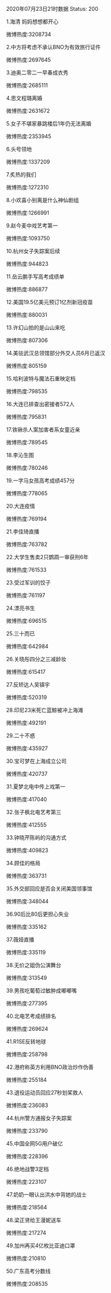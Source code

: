 2020年07月23日21时数据
Status: 200

1.海清 妈妈想想都开心

微博热度:3208734

2.中方将考虑不承认BNO为有效旅行证件

微博热度:2697645

3.迪奥二零二一早春成衣秀

微博热度:2685111

4.思文程璐离婚

微博热度:2631672

5.女子不堪家暴跳楼后1年仍无法离婚

微博热度:2353945

6.头号领地

微博热度:1337209

7.炙热的我们

微博热度:1272310

8.小欢喜小别离是什么神仙剧组

微博热度:1266991

9.赵今麦中戏艺考第一

微博热度:1093750

10.杭州女子失踪案后续

微博热度:944823

11.岳云鹏手写高考成绩单

微博热度:886877

12.美国19.5亿美元预订1亿剂新冠疫苗

微博热度:880031

13.许幻山拍的是山山来吃

微博热度:807306

14.美驻武汉总领馆部分外交人员6月已返汉

微博热度:805159

15.哈利波特与魔法石重映定档

微博热度:798535

16.大连已排查出密接者572人

微博热度:795831

17.铁锹杀人案加害者系女童近亲

微博热度:789545

18.李沁生图

微博热度:780246

19.一字马女孩高考成绩457分

微博热度:778065

20.大连疫情

微博热度:769194

21.李佳琦直播

微博热度:763782

22.大学生售卖2只鹦鹉一审获刑6年

微博热度:761533

23.受过军训的饺子

微博热度:761197

24.漂亮书生

微博热度:696515

25.三十而已

微博热度:642984

26.关晓彤四分之三减龄妆

微博热度:615417

27.反矫达人吴镇宇

微博热度:520319

28.印尼23米死亡蓝鲸被冲上海滩

微博热度:492191

29.二十不惑

微博热度:435927

30.宝可梦在上海成立公司

微博热度:420737

31.夏梦北电中传上戏第一

微博热度:417040

32.张子枫北电艺考第三

微博热度:412555

33.钟晓芹陈屿的沟通方式

微博热度:409823

34.顾佳的格局

微博热度:363731

35.外交部回应是否会关闭美国领事馆

微博热度:348044

36.90后比80后更担心失业

微博热度:335162

37.薇娅直播

微博热度:335119

38.无价之姐伪公演舞台

微博热度:313549

39.男孩吃葡萄过敏肿成嘟嘟嘴

微博热度:277395

40.北电艺考成绩排名

微博热度:269624

41.R1SE反转地球

微博热度:258798

42.港府称英方利用BNO政治炒作伪善

微博热度:255184

43.退役运动员回应27秒划桨救人

微博热度:236083

44.杭州警方通报女子失踪案

微博热度:233790

45.中国全网5G用户破亿

微博热度:228396

46.绝地战警3定档

微博热度:223107

47.奶奶一眼认出洪水中背她的战士

微博热度:218564

48.梁正贤给王漫妮送车

微博热度:217274

49.加州再买4亿枚比亚迪口罩

微博热度:210810

50.广东高考分数线

微博热度:208535

